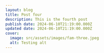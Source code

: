 ```yaml
---
layout: blog
title: Post four
description: This is the fourth post
publish date: 2024-06-10T21:19:00.000Z
updated date: 2024-06-10T21:19:00.000Z
cover:
  image: src/assets/images/fam-three.jpeg
  alt: Testing alt
---
```

